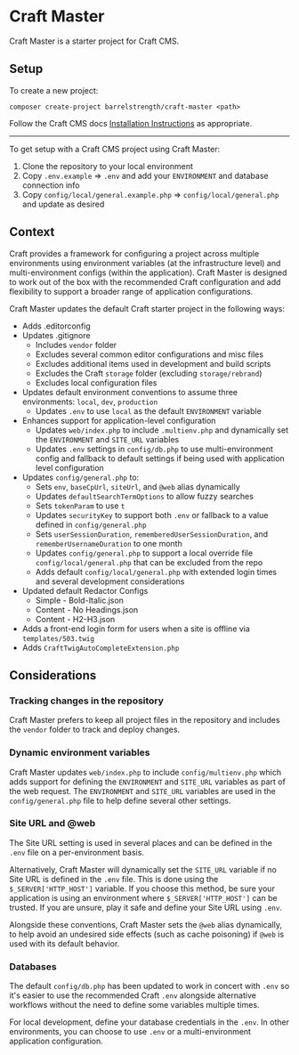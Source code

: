 # Craft Master

Craft Master is a starter project for Craft CMS.

## Setup

To create a new project:

```
composer create-project barrelstrength/craft-master <path>
```

Follow the Craft CMS docs [Installation Instructions](https://docs.craftcms.com/v3/installation.html) as appropriate.

----

To get setup with a Craft CMS project using Craft Master:

1. Clone the repository to your local environment
2. Copy `.env.example` => `.env` and add your `ENVIRONMENT` and database connection info
3. Copy `config/local/general.example.php` => `config/local/general.php` and update as desired

## Context

Craft provides a framework for configuring a project across multiple environments using environment variables (at the infrastructure level) and multi-environment configs (within the application). Craft Master is designed to work out of the box with the recommended Craft configuration and add flexibility to support a broader range of application configurations.

Craft Master updates the default Craft starter project in the following ways:

- Adds .editorconfig
- Updates .gitignore
    - Includes `vendor` folder
    - Excludes several common editor configurations and misc files
    - Excludes additional items used in development and build scripts
    - Excludes the Craft `storage` folder (excluding `storage/rebrand`)
    - Excludes local configuration files
- Updates default environment conventions to assume three environments: `local`, `dev`, `production`    
    - Updates `.env` to use `local` as the default `ENVIRONMENT` variable
- Enhances support for application-level configuration
    - Updates `web/index.php` to include `.multienv.php` and dynamically set the `ENVIRONMENT` and `SITE_URL` variables
    - Updates `.env` settings  in `config/db.php` to use multi-environment config and fallback to default settings if being used with application level configuration
- Updates `config/general.php` to:
    - Sets `env`, `baseCpUrl`, `siteUrl`, and `@web` alias dynamically
    - Updates `defaultSearchTermOptions` to allow fuzzy searches
    - Sets `tokenParam` to use `t`
    - Updates `securityKey` to support both `.env` or fallback to a value defined in `config/general.php`
    - Sets `userSessionDuration`, `rememberedUserSessionDuration`, and `rememberUsernameDuration` to one month 
    - Updates `config/general.php` to support a local override file `config/local/general.php` that can be excluded from the repo
    - Adds default `config/local/general.php` with extended login times and several development considerations
- Updated default Redactor Configs 
    - Simple - Bold-Italic.json
    - Content - No Headings.json
    - Content - H2-H3.json   
- Adds a front-end login form for users when a site is offline via `templates/503.twig`
- Adds `CraftTwigAutoCompleteExtension.php`

## Considerations

### Tracking changes in the repository

Craft Master prefers to keep all project files in the repository and includes the `vendor` folder to track and deploy changes.

### Dynamic environment variables

Craft Master updates `web/index.php` to include `config/multienv.php` which adds support for defining the `ENVIRONMENT` and `SITE_URL` variables as part of the web request. The `ENVIRONMENT` and `SITE_URL` variables are used in the `config/general.php` file to help define several other settings.

### Site URL and @web

The Site URL setting is used in several places and can be defined in the `.env` file on a per-environment basis.  

Alternatively, Craft Master will dynamically set the `SITE_URL` variable if no Site URL is defined in the `.env` file. This is done using the `$_SERVER['HTTP_HOST']` variable. If you choose this method, be sure your application is using an environment where `$_SERVER['HTTP_HOST']` can be trusted. If you are unsure, play it safe and define your Site URL using `.env`.

Alongside these conventions, Craft Master sets the `@web` alias dynamically, to help avoid an undesired side effects (such as cache poisoning) if `@web` is used with its default behavior. 

### Databases

The default `config/db.php` has been updated to work in concert with `.env` so it's easier to use the recommended Craft `.env` alongside alternative workflows without the need to define some variables multiple times. 

For local development, define your database credentials in the `.env`. In other environments, you can choose to use `.env` or a multi-environment application configuration.